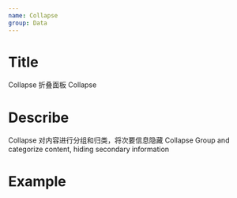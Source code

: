```yaml
---
name: Collapse
group: Data
---
```


# Title

Collapse 折叠面板
Collapse

# Describe

Collapse 对内容进行分组和归类，将次要信息隐藏
Collapse Group and categorize content, hiding secondary information

# Example

